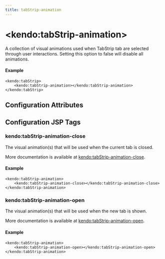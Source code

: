 ```yaml
---
title: tabStrip-animation
---
```


# \<kendo:tabStrip-animation\>

A collection of visual animations used when TabStrip tab are selected through
user interactions. Setting this option to false will disable all animations.

#### Example
    <kendo:tabStrip>
        <kendo:tabStrip-animation></kendo:tabStrip-animation>
    </kendo:tabStrip>

## Configuration Attributes


##  Configuration JSP Tags

### kendo:tabStrip-animation-close

The visual animation(s) that will be used when the current tab is closed.

More documentation is available at [kendo:tabStrip-animation-close](/kendo-ui/api/wrappers/jsp/tabstrip/animation-close).

#### Example

    <kendo:tabStrip-animation>
        <kendo:tabStrip-animation-close></kendo:tabStrip-animation-close>
    </kendo:tabStrip-animation>

### kendo:tabStrip-animation-open

The visual animation(s) that will be used when the new tab is shown.

More documentation is available at [kendo:tabStrip-animation-open](/kendo-ui/api/wrappers/jsp/tabstrip/animation-open).

#### Example

    <kendo:tabStrip-animation>
        <kendo:tabStrip-animation-open></kendo:tabStrip-animation-open>
    </kendo:tabStrip-animation>

